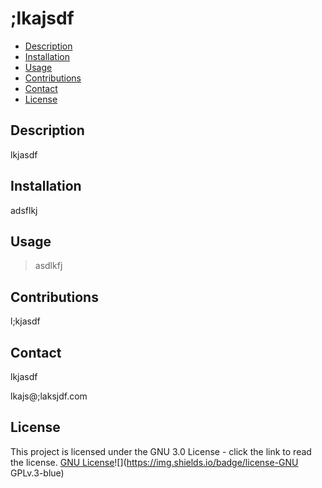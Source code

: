 
  # ;lkajsdf

  - [Description](#Description)
  - [Installation](#Installation)
  - [Usage](#Usage)
  - [Contributions](#Contributions)
  - [Contact](#Contact)
  - [License](#License)

  ## Description

  lkjasdf

  ## Installation
  
  adsflkj
  
  ## Usage

  > asdlkfj

  ## Contributions
  
  l;kjasdf
  
  ## Contact
  
  lkjasdf

  lkajs@;laksjdf.com

  ## License
 
  This project is licensed under the GNU 3.0 License - click the link to read the license.
  [GNU License](https://choosealicense.com/licenses/gpl-3.0/)![](https://img.shields.io/badge/license-GNU GPLv.3-blue)